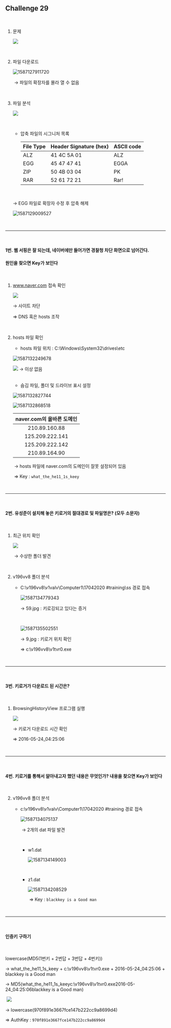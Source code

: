 

## Challenge 29

<br>

1. 문제

   ![](./images/1587127086195.png)


<br>

2. 파일 다운로드

   ![1587127911720](./images/1587127911720.png)

   ​	→ 파일의 확장자를 몰라 열 수 없음


<br>

3. 파일 분석

   ![](./images/1587128465491.png)

   <br>

   - 압축 파일의 시그니처 목록

     | File Type | Header Signature (hex) | ASCII code |
     | --------- | ---------------------- | ---------- |
     | ALZ       | 41 4C 5A 01            | ALZ        |
     | EGG       | 45 47 47 41            | EGGA       |
     | ZIP       | 50 4B 03 04            | PK         |
     | RAR       | 52 61 72 21            | Rar!       |

   <br>

   → EGG 파일로 확장자 수정 후 압축 해제

   ![1587129009527](./images/1587129009527.png)

<br>

-----------------------

<br>

#### 1번. 웹 서핑은 잘 되는데, 네이버에만 들어가면 경찰청 차단 화면으로 넘어간다. 

#### 	  원인을 찾으면 Key가 보인다

<br>

1. www.naver.com 접속 확인

   ![](./images/1587131982092.png)

   → 사이트 차단

   ⇒ DNS 혹은 hosts 조작

<br>

2. hosts 파일 확인

   - hosts 파일 위치 : C:\Windows\System32\drives\etc

   ![1587132249678](./images/1587132249678.png)

   ![](./images/1587132621961.png)	→ 이상 없음

   <br>

   - 숨김 파일, 폴더 및 드라이브 표시 설정

   ![1587132827744](./images/1587132827744.png)

   ![1587132868518](./images/1587132868518.png)

   | naver.com의 올바른 도메인 |
   | :-----------------------: |
   |       210.89.160.88       |
   |      125.209.222.141      |
   |      125.209.222.142      |
   |       210.89.164.90       |

   ​	→ hosts 파일에 naver.com의 도메인이 잘못 설정되어 있음

   ​	⇒ Key : `what_the_he11_1s_keey`

<br>

--------------------

<br>

#### 2번. 유성준이 설치해 놓은 키로거의 절대경로 및 파일명은? (모두 소문자)

<br>

1. 최근 위치 확인

   ![](./images/1587133359937.png)

   ​	→ 수상한 폴더 발견

<br>

2. v196vv8 폴더 분석

   - C:\v196vv8\v1valv\Computer1\17042020 #training\ss 경로 접속

     ![1587134779343](./images/1587134779343.png)

     → 59.jpg : 키로깅되고 있다는 증거

     <br>

     ![1587135502551](./images/1587135502551.png)

     → 9.jpg : 키로거 위치 확인

     ⇒ c:\v196vv8\v1tvr0.exe

<br>

-------------------------------

<br>

#### 3번. 키로거가 다운로드 된 시간은?

<br>

1. BrowsingHistoryView 프로그램 실행

   ![](./images/1587136370261.png)

   → 키로거 다운로드 시간 확인

   ⇒ 2016-05-24_04:25:06

<br>

-----------------------------------------------------

<br>

#### 4번. 키로거를 통해서 알아내고자 했던 내용은 무엇인가? 내용을 찾으면 Key가 보인다

<br>

2. v196vv8 폴더 분석

   - c:\v196vv8\v1valv\Computer1\17042020 #training 경로 접속

     ![1587134075137](./images/1587134075137.png)

     ​	→ 2개의 dat 파일 발견

     <br>

     - w1.dat

       ![1587134149003](./images/1587134149003.png)

     <br>

     - z1.dat

       ![1587134208529](./images/1587134208529.png)

       ​	⇒ Key : `blackkey is a Good man`

<br>

-------------------------

<br>

#### 인증키 구하기

<br>

lowercase(MD5(1번키 + 2번답 + 3번답 + 4번키))

→ what_the_he11_1s_keey + c:\v196vv8\v1tvr0.exe + 2016-05-24_04:25:06 + blackkey is a Good man

→ MD5(what_the_he11_1s_keeyc:\v196vv8\v1tvr0.exe2016-05-24_04:25:06blackkey is a Good man)

​	![](./images/1587136959147.png)

→ lowercase(970f891e3667fce147b222cc9a8699d4)

⇒ AuthKey : `970f891e3667fce147b222cc9a8699d4`
